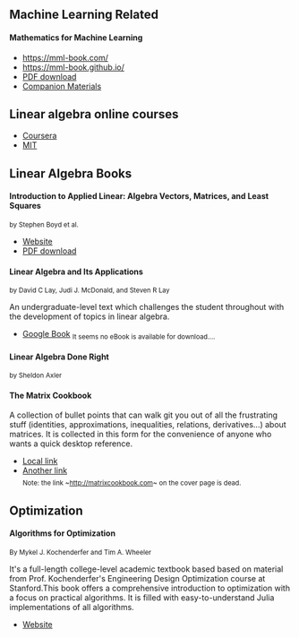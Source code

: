 ## Machine Learning Related 

#### Mathematics for Machine Learning
* https://mml-book.com/
* https://mml-book.github.io/
* [PDF download](https://mml-book.github.io/book/mml-book.pdf)
* [Companion Materials](https://github.com/mml-book/mml-book.github.io)


## Linear algebra online courses
* [Coursera](https://www.coursera.org/learn/linear-algebra-machine-learning)
* [MIT](https://ocw.mit.edu/courses/mathematics/18-06-linear-algebra-spring-2010/video-lectures/)

## Linear Algebra Books

#### Introduction to Applied Linear: Algebra Vectors, Matrices, and Least Squares 
<sub> by Stephen Boyd et al.</sub>
* [Website](https://web.stanford.edu/~boyd/vmls/)
* [PDF download](https://web.stanford.edu/~boyd/vmls/vmls.pdf)

#### Linear Algebra and Its Applications
<sub> by David C Lay, Judi J. McDonald, and Steven R Lay</sub>

An undergraduate-level text which challenges the student throughout with the development of topics in linear algebra.
* [Google Book](https://books.google.com/books/about/Linear_Algebra_and_Its_Applications.html)
<sub> It seems no eBook is available for download....</sub>

#### Linear Algebra Done Right
<sub> by Sheldon Axler</sub>

#### The Matrix Cookbook
A collection of bullet points that can walk git you out of all the frustrating stuff (identities, approximations, inequalities, relations, derivatives...) about matrices. It is collected in this form for the convenience of anyone who wants a quick desktop reference. 

* [Local link](./attachments/matrixcookbook.pdf)
* [Another link](https://www.math.uwaterloo.ca/~hwolkowi/matrixcookbook.pdf)  
<sub> Note: the link ~http://matrixcookbook.com~ on the cover page is dead. </sub>


## Optimization 

#### Algorithms for Optimization
<sub>By Mykel J. Kochenderfer and Tim A. Wheeler</sub>

It's a full-length college-level academic textbook based based on material from Prof. Kochenderfer's Engineering Design Optimization course at Stanford.This book offers a comprehensive introduction to optimization with a focus on practical algorithms. It is filled with easy-to-understand Julia implementations of all algorithms. 
* [Website](http://mitpress.mit.edu/books/algorithms-optimization)
